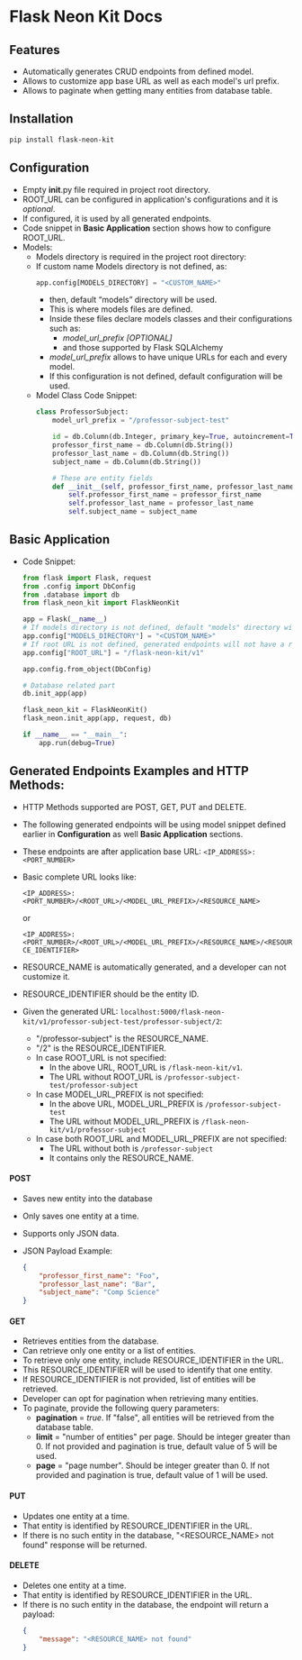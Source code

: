 # Flask Neon Kit Docs

## Features
- Automatically generates CRUD endpoints from defined model.
- Allows to customize app base URL as well as each model's url prefix.
- Allows to paginate when getting many entities from database table.

## Installation
```bash
pip install flask-neon-kit
```

## Configuration
- Empty __init__.py file required in project root directory.
- ROOT_URL can be configured in application's configurations and it is *optional*.
- If configured, it is used by all generated endpoints.
- Code snippet in **Basic Application** section shows how to configure ROOT_URL.
- Models:
    - Models directory is required in the project root directory:
    - If custom name Models directory is not defined, as:
        ~~~python
        app.config[MODELS_DIRECTORY] = "<CUSTOM_NAME>"
        ~~~
        - then, default “models” directory will be used.
        - This is where models files are defined.
        - Inside these files declare models classes and their configurations such as:
            - *model_url_prefix [OPTIONAL]*
            - and those supported by Flask SQLAlchemy
        - *model_url_prefix* allows to have unique URLs for each and every model.
        - If this configuration is not defined, default configuration will be used.
    - Model Class Code Snippet:
        ```python
        class ProfessorSubject:
            model_url_prefix = "/professor-subject-test"

            id = db.Column(db.Integer, primary_key=True, autoincrement=True)
            professor_first_name = db.Column(db.String())
            professor_last_name = db.Column(db.String())
            subject_name = db.Column(db.String())

            # These are entity fields
            def __init__(self, professor_first_name, professor_last_name, subject_name):
                self.professor_first_name = professor_first_name
                self.professor_last_name = professor_last_name
                self.subject_name = subject_name
        ```

## Basic Application
- Code Snippet:
    ```python
    from flask import Flask, request
    from .config import DbConfig
    from .database import db
    from flask_neon_kit import FlaskNeonKit

    app = Flask(__name__)
    # If models directory is not defined, default "models" directory will be used
    app.config["MODELS_DIRECTORY"] = "<CUSTOM_NAME>"
    # If root URL is not defined, generated endpoints will not have a root URL
    app.config["ROOT_URL"] = "/flask-neon-kit/v1"

    app.config.from_object(DbConfig)

    # Database related part
    db.init_app(app)

    flask_neon_kit = FlaskNeonKit()
    flask_neon.init_app(app, request, db)

    if __name__ == "__main__":
        app.run(debug=True)
    ```

## Generated Endpoints Examples and HTTP Methods:
- HTTP Methods supported are POST, GET, PUT and DELETE.
- The following generated endpoints will be using model snippet defined earlier in **Configuration** as well **Basic Application** sections.
- These endpoints are after application base URL:
    `<IP_ADDRESS>:<PORT_NUMBER>`
- Basic complete URL looks like:
    
    `<IP_ADDRESS>:<PORT_NUMBER>/<ROOT_URL>/<MODEL_URL_PREFIX>/<RESOURCE_NAME>`

    or

    `<IP_ADDRESS>:<PORT_NUMBER>/<ROOT_URL>/<MODEL_URL_PREFIX>/<RESOURCE_NAME>/<RESOURCE_IDENTIFIER>`
- RESOURCE_NAME is automatically generated, and a developer can not customize it.
- RESOURCE_IDENTIFIER should be the entity ID.
- Given the generated URL:
    `localhost:5000/flask-neon-kit/v1/professor-subject-test/professor-subject/2`:
    - "/professor-subject" is the RESOURCE_NAME.
    - "/2" is the RESOURCE_IDENTIFIER.
    - In case ROOT_URL is not specified:
        - In the above URL, ROOT_URL is `/flask-neon-kit/v1`.
        - The URL without ROOT_URL is `/professor-subject-test/professor-subject`
    - In case MODEL_URL_PREFIX is not specified:
        - In the above URL, MODEL_URL_PREFIX is `/professor-subject-test`
        - The URL without MODEL_URL_PREFIX is `/flask-neon-kit/v1/professor-subject`
    - In case both ROOT_URL and MODEL_URL_PREFIX are not specified:
        - The URL without both is `/professor-subject`
        - It contains only the RESOURCE_NAME.

#### POST
- Saves new entity into the database
- Only saves one entity at a time.
- Supports only JSON data.

- JSON Payload Example:
    ```json
    {
        "professor_first_name": "Foo",
        "professor_last_name": "Bar",
        "subject_name": "Comp Science"
    }
    ```

#### GET
- Retrieves entities from the database.
- Can retrieve only one entity or a list of entities.
- To retrieve only one entity, include RESOURCE_IDENTIFIER in the URL.
- This RESOURCE_IDENTIFIER will be used to identify that one entity.
- If RESOURCE_IDENTIFIER is not provided, list of entities will be retrieved.
- Developer can opt for pagination when retrieving many entities.
- To paginate, provide the following query parameters:
    - **pagination** = *true*. If "false", all entities will be retrieved from the database table.
    - **limit** = "number of entities" per page. Should be integer greater than 0. If not provided and pagination is true, default value of 5 will be used.
    - **page** = "page number". Should be integer greater than 0. If not provided and pagination is true, default value of 1 will be used.

#### PUT
- Updates one entity at a time.
- That entity is identified by RESOURCE_IDENTIFIER in the URL.
- If there is no such entity in the database, "<RESOURCE_NAME> not found" response will be returned.

#### DELETE
- Deletes one entity at a time.
- That entity is identified by RESOURCE_IDENTIFIER in the URL.
- If there is no such entity in the database, the endpoint will return a payload:
    ```json
    {
        "message": "<RESOURCE_NAME> not found"
    }
    ```